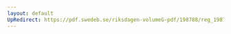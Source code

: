 ```yaml
---
layout: default
UpRedirect: https://pdf.swedeb.se/riksdagen-volumeG-pdf/198788/reg_198788__reg_04/reg_198788__reg_04_0101.pdf
---
```

